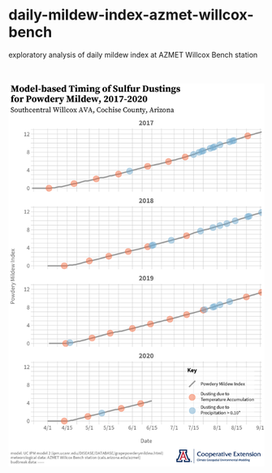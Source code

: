 # daily-mildew-index-azmet-willcox-bench
exploratory analysis of daily mildew index at AZMET Willcox Bench station

<br /><br />![Alt text](daily-mildew-index-azmet-willcox-bench-20200616-github.png?raw=true "cumulative daily mildew index values at the AZMET Willcox Bench station")
